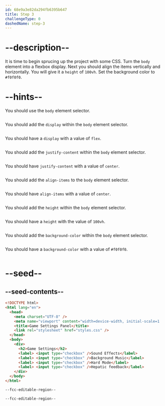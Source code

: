 ```yaml
---
id: 68e9a3e82da294fb6395b647
title: Step 3
challengeType: 0
dashedName: step-3
---
```


# --description--

It is time to begin sprucing up the project with some CSS. Turn the `body` element into a flexbox display.
Next you should align the items vertically and horizontally.
You will give it a `height` of `100vh`.
Set the background color to `#f0f0f0`.

# --hints--

You should use the `body` element selector.

```js

```

You should add the `display` within the `body` element selector.

```js

```

You should have a `display` with a value of `flex`.

```js

```

You should add the `justify-content` within the `body` element selector.

```js

```

You should have `justify-content` with a value of `center`.

```js

```

You should add the `align-items` to the `body` element selector.

```js

```

You should have `align-items` with a value of `center`.

```js

```

You should add the `height` within the `body` element selector.

```js

```

You should have a `height` with the value of `100vh`.

```js

```

You should add the `background-color` within the `body` element selector.

```js

```

You should have a `background-color` with a value of `#f0f0f0`.

```js

```

# --seed--

## --seed-contents--

```html
<!DOCTYPE html>
<html lang="en">
  <head>
    <meta charset="UTF-8" />
    <meta name="viewport" content="width=device-width, initial-scale=1.0" />
    <title>Game Settings Panel</title>
    <link rel="stylesheet" href="styles.css" />
  </head>
  <body>
    <div>
      <h2>Game Settings</h2>
      <label> <input type="checkbox" />Sound Effects</label>
      <label> <input type="checkbox" />Background Music</label>
      <label> <input type="checkbox" />Hard Mode</label>
      <label> <input type="checkbox" />Hepatic feedback</label>
    </div>
  </body>
</html>
```

```css
--fcc-editable-region--

--fcc-editable-region--
```
